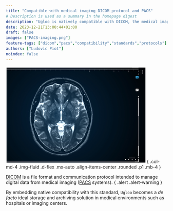 ```yaml
---
title: "Compatible with medical imaging DICOM protocol and PACS"
# Description is used as a summary in the homepage digest
description: "Ugloo is natively compatible with DICOM, the medical imaging standard."
date: 2023-12-21T13:00:44+01:00
draft: false
images: ["PACS-imaging.png"]
feature-tags: ["dicom","pacs","compatibility","standards","protocols"]
authors: ["Ludovic Piot"]
noindex: false
---
```


![PACS medical imaging](PACS-imaging.png "a human brain X-Ray pic")
{ .col-md-4 .img-fluid .d-flex .mx-auto .align-items-center .rounded .p1 .mb-4 }


[DICOM](https://en.wikipedia.org/wiki/DICOM) is a file format and communication protocol intended to manage digital data from medical imaging ([PACS](https://en.wikipedia.org/wiki/Picture_archiving_and_communication_system) systems).
{ .alert .alert-warning }

By embedding native compatibility with this standard, `Ugloo` becomes a _de facto_ ideal storage and archiving solution in medical environments such as hospitals or imaging centers.
